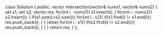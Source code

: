<!--
 * @Author: your name
 * @Date: 2020-11-02 10:53:18
 * @LastEditTime: 2020-11-02 10:53:51
 * @LastEditors: your name
 * @Description: In User Settings Edit
 * @FilePath: /projects/leetcode/349. 两个数组的交集.md
-->
class Solution {
public:
    vector<int> intersection(vector<int>& nums1, vector<int>& nums2) {
        set<int> s1;
        set<int> s2;
        vector<int> res;
        for(int i : nums1){
            s1.insert(i);
        }
        for(int i : nums2){
            s2.insert(i);
        }
        if(s1.size()>s2.size()){
            for(int i : s2){
                if(s1.find(i) != s1.end()){
                    res.push_back(i);
                }
            }
        }else{
            for(int i : s1){
                if(s2.find(i) != s2.end()){
                    res.push_back(i);
                }
            }
        }
        return res;
    }
};